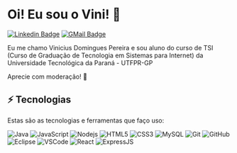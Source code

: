 # Oi! Eu sou o Vini! 👋

[![Linkedin Badge](https://img.shields.io/badge/-Vinicius%20Domingues%20Pereira-0047ab?style=flat-square&labelColor=0E76A8&logo=Linkedin&logoColor=white&link=ttps://www.linkedin.com/in/vinicius-domingues-pereira-3a2805167/)](https://www.linkedin.com/in/vinicius-domingues-pereira-3a2805167/)
[![GMail Badge](https://img.shields.io/badge/-vinipereira09@gmail.com-0047ab?style=flat-square&&labelColor=4682b4&logo=Gmail&logoColor=white&link=mailto:vinipereira09@gmail.com)](mailto:vinipereira09@gmail.com)

Eu me chamo Vinicius Domingues Pereira e sou aluno do curso de TSI (Curso de Graduação de Tecnologia em Sistemas para Internet) da Universidade Tecnológica da Paraná - UTFPR-GP


Aprecie com moderação! 🙂

## ⚡ Tecnologias

Estas são as tecnologias e ferramentas que faço uso:

![Java](https://img.shields.io/badge/-Java-007396?style=flat-square&logo=java)
![JavaScript](https://img.shields.io/badge/-JavaScript-black?style=flat-square&logo=javascript)
![Nodejs](https://img.shields.io/badge/-Nodejs-339933?style=flat-square&logo=Node.js&logoColor=white)
![HTML5](https://img.shields.io/badge/-HTML5-E34F26?style=flat-square&logo=html5&logoColor=white)
![CSS3](https://img.shields.io/badge/-CSS3-1572B6?style=flat-square&logo=css3)
![MySQL](https://img.shields.io/badge/-MySQL-4479A1?style=flat-square&logo=mysql&logoColor=white)
![Git](https://img.shields.io/badge/-Git-black?style=flat-square&logo=git)
![GitHub](https://img.shields.io/badge/-GitHub-181717?style=flat-square&logo=github)
![Eclipse](https://img.shields.io/badge/-Eclipse-2C2255?style=flat-square&logo=eclipse&logoColor=white)
![VSCode](https://img.shields.io/badge/-VSCode-007ACC?style=flat-square&logo=visual-studio-code&logoColor=white)
![React](	https://img.shields.io/badge/React-20232A?style=for-the-badge&logo=react&logoColor=61DAFB)
![ExpressJS](https://img.shields.io/badge/Express.js-404D59?style=for-the-badge)
